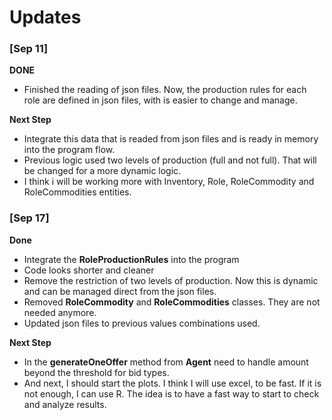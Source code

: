 # Updates

### [Sep 11]

**DONE**

- Finished the reading of json files. Now, the production rules for each role are defined in json files, with is easier to change and manage. 

**Next Step**

- Integrate this data that is readed from json files and is ready in memory into the program flow.
- Previous logic used two levels of production (full and not full). That will be changed for a more dynamic logic.
- I think i will be working more with Inventory, Role, RoleCommodity and RoleCommodities entities.

### [Sep 17]

**Done**
- Integrate the **RoleProductionRules** into the program
- Code looks shorter and cleaner
- Remove the restriction of two levels of production. Now this is dynamic and can be managed direct from the json files.
- Removed **RoleCommodity** and **RoleCommodities** classes. They are not needed anymore.
- Updated json files to previous values combinations used.

**Next Step**
- In the **generateOneOffer** method from **Agent** need to handle amount beyond the threshold for bid types.
- And next, I should start the plots. I think I will use excel, to be fast. If it is not enough, I can use R. The idea is to have a fast way to start to check and analyze results.